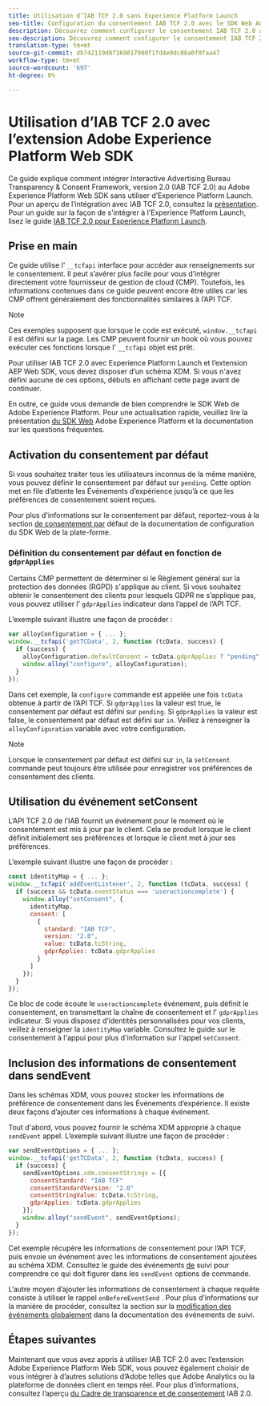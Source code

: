 ```yaml
---
title: Utilisation d’IAB TCF 2.0 sans Experience Platform Launch
seo-title: Configuration du consentement IAB TCF 2.0 avec le SDK Web Adobe Experience Platform
description: Découvrez comment configurer le consentement IAB TCF 2.0 avec le SDK Web Adobe Experience Platform
seo-description: Découvrez comment configurer le consentement IAB TCF 2.0 avec le SDK Web Adobe Experience Platform
translation-type: tm+mt
source-git-commit: db742119d8f169817080f1fd4e0dc08a0f0faa47
workflow-type: tm+mt
source-wordcount: '697'
ht-degree: 0%

---
```



# Utilisation d’IAB TCF 2.0 avec l’extension Adobe Experience Platform Web SDK

Ce guide explique comment intégrer Interactive Advertising Bureau Transparency &amp; Consent Framework, version 2.0 (IAB TCF 2.0) au Adobe Experience Platform Web SDK sans utiliser d’Experience Platform Launch. Pour un aperçu de l’intégration avec IAB TCF 2.0, consultez la [présentation](./overview.md). Pour un guide sur la façon de s&#39;intégrer à l&#39;Experience Platform Launch, lisez le guide [IAB TCF 2.0 pour Experience Platform Launch](./with-launch.md).

## Prise en main

Ce guide utilise l&#39; `__tcfapi` interface pour accéder aux renseignements sur le consentement. Il peut s’avérer plus facile pour vous d’intégrer directement votre fournisseur de gestion de cloud (CMP). Toutefois, les informations contenues dans ce guide peuvent encore être utiles car les CMP offrent généralement des fonctionnalités similaires à l’API TCF.

>[!NOTE]
>
>Ces exemples supposent que lorsque le code est exécuté, `window.__tcfapi` il est défini sur la page. Les CMP peuvent fournir un hook où vous pouvez exécuter ces fonctions lorsque l&#39; `__tcfapi` objet est prêt.

Pour utiliser IAB TCF 2.0 avec Experience Platform Launch et l’extension AEP Web SDK, vous devez disposer d’un schéma XDM. Si vous n&#39;avez défini aucune de ces options, débuts en affichant cette page avant de continuer.

En outre, ce guide vous demande de bien comprendre le SDK Web de Adobe Experience Platform. Pour une actualisation rapide, veuillez lire la présentation [du SDK Web](../../home.md) Adobe Experience Platform et la documentation sur les questions [](../../web-sdk-faq.md) fréquentes.

## Activation du consentement par défaut

Si vous souhaitez traiter tous les utilisateurs inconnus de la même manière, vous pouvez définir le consentement par défaut sur `pending`. Cette option met en file d’attente les Événements d’expérience jusqu’à ce que les préférences de consentement soient reçues.

Pour plus d&#39;informations sur le consentement par défaut, reportez-vous à la section [de consentement par](../../fundamentals/configuring-the-sdk.md#default-consent) défaut de la documentation de configuration du SDK Web de la plate-forme.

### Définition du consentement par défaut en fonction de `gdprApplies`

Certains CMP permettent de déterminer si le Règlement général sur la protection des données (RGPD) s&#39;applique au client. Si vous souhaitez obtenir le consentement des clients pour lesquels GDPR ne s’applique pas, vous pouvez utiliser l’ `gdprApplies` indicateur dans l’appel de l’API TCF.

L’exemple suivant illustre une façon de procéder :

```javascript
var alloyConfiguration = { ... };
window.__tcfapi('getTCData', 2, function (tcData, success) {
  if (success) {
    alloyConfiguration.defaultConsent = tcData.gdprApplies ? "pending" : "in";
    window.alloy("configure", alloyConfiguration);
  }
});
```

Dans cet exemple, la `configure` commande est appelée une fois `tcData` obtenue à partir de l’API TCF. Si `gdprApplies` la valeur est true, le consentement par défaut est défini sur `pending`. Si `gdprApplies` la valeur est false, le consentement par défaut est défini sur `in`. Veillez à renseigner la `alloyConfiguration` variable avec votre configuration.

>[!NOTE]
>
>Lorsque le consentement par défaut est défini sur `in`, la `setConsent` commande peut toujours être utilisée pour enregistrer vos préférences de consentement des clients.

## Utilisation du événement setConsent

L’API TCF 2.0 de l’IAB fournit un événement pour le moment où le consentement est mis à jour par le client. Cela se produit lorsque le client définit initialement ses préférences et lorsque le client met à jour ses préférences.

L’exemple suivant illustre une façon de procéder :

```javascript
const identityMap = { ... };
window.__tcfapi('addEventListener', 2, function (tcData, success) {
  if (success && tcData.eventStatus === 'useractioncomplete') {
    window.alloy("setConsent", {
      identityMap,
      consent: [
        {
          standard: "IAB TCF",
          version: "2.0",
          value: tcData.tcString,
          gdprApplies: tcData.gdprApplies
        }
      ]
    });
  }
});
```

Ce bloc de code écoute le `useractioncomplete` événement, puis définit le consentement, en transmettant la chaîne de consentement et l&#39; `gdprApplies` indicateur. Si vous disposez d’identités personnalisées pour vos clients, veillez à renseigner la `identityMap` variable. Consultez le guide sur le consentement [](../../consent/supporting-consent.md) à l&#39;appui pour plus d&#39;information sur l&#39;appel `setConsent`.

## Inclusion des informations de consentement dans sendEvent

Dans les schémas XDM, vous pouvez stocker les informations de préférence de consentement dans les Événements d’expérience. Il existe deux façons d’ajouter ces informations à chaque événement.

Tout d&#39;abord, vous pouvez fournir le schéma XDM approprié à chaque `sendEvent` appel. L’exemple suivant illustre une façon de procéder :

```javascript
var sendEventOptions = { ... };
window.__tcfapi('getTCData', 2, function (tcData, success) {
  if (success) {
    sendEventOptions.xdm.consentStrings = [{
      consentStandard: "IAB TCF"
      consentStandardVersion: "2.0"
      consentStringValue: tcData.tcString,
      gdprApplies: tcData.gdprApplies
    }];
    window.alloy("sendEvent", sendEventOptions);
  }
});
```

Cet exemple récupère les informations de consentement pour l’API TCF, puis envoie un événement avec les informations de consentement ajoutées au schéma XDM. Consultez le guide des événements [de](../../fundamentals/tracking-events.md) suivi pour comprendre ce qui doit figurer dans les `sendEvent` options de commande.

L’autre moyen d’ajouter les informations de consentement à chaque requête consiste à utiliser le rappel `onBeforeEventSend` . Pour plus d’informations sur la manière de procéder, consultez la section sur la [modification des événements globalement](../../fundamentals/tracking-events.md#modifying-events-globally) dans la documentation des événements de suivi.

## Étapes suivantes

Maintenant que vous avez appris à utiliser IAB TCF 2.0 avec l’extension Adobe Experience Platform Web SDK, vous pouvez également choisir de vous intégrer à d’autres solutions d’Adobe telles que Adobe Analytics ou la plateforme de données client en temps réel. Pour plus d’informations, consultez l’aperçu [du Cadre de transparence et de consentement](./overview.md) IAB 2.0.
